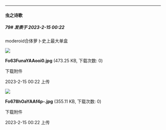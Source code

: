 
*****

####  虫之诗歌  
##### 79#       发表于 2023-2-15 00:22

moderoid合体萝卜史上最大单盒

<img src="https://img.saraba1st.com/forum/202302/15/002241tkitiirxiy5f1zi9.jpg" referrerpolicy="no-referrer">

<strong>Fo63FunaYAAooi0.jpg</strong> (473.25 KB, 下载次数: 0)

下载附件

2023-2-15 00:22 上传

<img src="https://img.saraba1st.com/forum/202302/15/002242d2o062y5zmme9dj9.jpg" referrerpolicy="no-referrer">

<strong>Fo678hOaYAAf4p-.jpg</strong> (355.11 KB, 下载次数: 0)

下载附件

2023-2-15 00:22 上传

